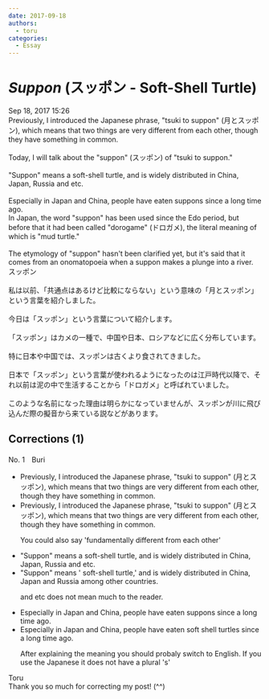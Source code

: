 ```yaml
---
date: 2017-09-18
authors:
  - toru
categories:
  - Essay
---
```


<h1 id="subject_show"><strong><em>Suppon</strong></em> (スッポン - Soft-Shell Turtle)</h1>
<div class="date">Sep 18, 2017 15:26</div>
<div id="post"><div id="body_show_ori">
Previously, I introduced the Japanese phrase, "tsuki to suppon" (月とスッポン), which means that two things are very different from each other, though they have something in common.<br/><br/>Today, I will talk about the "suppon" (スッポン) of "tsuki to suppon."<br/><br/>"Suppon" means a soft-shell turtle, and is widely distributed in China, Japan, Russia and etc.<br/><br/>Especially in Japan and China, people have eaten suppons since a long time ago.<br/>In Japan, the word "suppon" has been used since the Edo period, but before that it had been called "dorogame" (ドロガメ), the literal meaning of which is "mud turtle."<br/><br/>The etymology of "suppon" hasn't been clarified yet, but it's said that it comes from an onomatopoeia when a suppon makes a plunge into a river.
</div></div>

<!-- more -->

<div id="post_ja"><div id="body_show_mo">
スッポン<br/><br/>私は以前、「共通点はあるけど比較にならない」という意味の「月とスッポン」という言葉を紹介しました。<br/><br/>今日は「スッポン」という言葉について紹介します。<br/><br/>「スッポン」はカメの一種で、中国や日本、ロシアなどに広く分布しています。<br/><br/>特に日本や中国では、スッポンは古くより食されてきました。<br/><br/>日本で「スッポン」という言葉が使われるようになったのは江戸時代以降で、それ以前は泥の中で生活することから「ドロガメ」と呼ばれていました。<br/><br/>このような名前になった理由は明らかになっていませんが、スッポンが川に飛び込んだ際の擬音から来ている説などがあります。
</div></div>

## Corrections (1)
<div id="block"><div class="first_name"> No. 1　<span class="just_name">Buri</span></div><div id="block2">
<ul class="correction_field">
<li class="incorrect">Previously, I introduced the Japanese phrase, "tsuki to suppon" (月とスッポン), which means that two things are very different from each other, though they have something in common.</li>
<li class="corrected correct">
Previously, I introduced the Japanese phrase, "tsuki to suppon" (月とスッポン), which means that two things are very different from each other, though they have something in common.
<p class="correction_comment">You could also say 'fundamentally different from each other'</p>
</li>
</ul>
<ul class="correction_field">
<li class="incorrect">"Suppon" means a soft-shell turtle, and is widely distributed in China, Japan, Russia and etc.</li>
<li class="corrected correct">
"Suppon" means ' soft-shell turtle,' and is widely distributed in China, Japan and Russia among other countries.
<p class="correction_comment">and etc  does not mean much to the reader.</p>
</li>
</ul>
<ul class="correction_field">
<li class="incorrect">Especially in Japan and China, people have eaten suppons since a long time ago.</li>
<li class="corrected correct">
Especially in Japan and China, people have eaten soft shell turtles since a long time ago.
<p class="correction_comment">After explaining the meaning you should probaly switch to English. If you use the Japanese it does not have a plural 's'</p>
</li>
</ul>
</div><div class="name"><span class="just_name">Toru</span><br>
Thank you so much for correcting my post! (^^)
</div>
</div>
